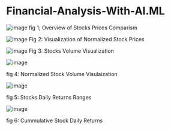 # Financial-Analysis-With-AI.ML

![image](https://github.com/user-attachments/assets/2a42ed28-96d5-42a2-bb91-2c48f9b54afd)
fig 1; Overview of Stocks Prices Comparism


![image](https://github.com/user-attachments/assets/e3a72b15-6143-4f9a-a13d-676c4413381e)
Fig 2: Visualization of Normalized Stock Prices


![image](https://github.com/user-attachments/assets/78dbf2c8-58e2-4c97-84c3-48cff83754dd)
Fig 3: Stocks Volume Visualization

![image](https://github.com/user-attachments/assets/739f8577-8620-44b8-a29c-d6a2a2f9a4b9)

fig 4: Normalized Stock Volume Visulaization

![image](https://github.com/user-attachments/assets/97c8e6f7-d8db-4d5f-92cf-b56040f06d90)

fig 5: Stocks Daily Returns Ranges 


![image](https://github.com/user-attachments/assets/8cc961cf-a06e-48c5-bf59-9a7c17963618)

fig 6: Cummulative Stock Daily Returns


